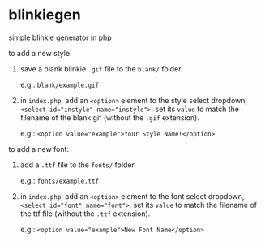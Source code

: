 # blinkiegen
simple blinkie generator in php

to add a new style:
1) save a blank blinkie `.gif` file to the `blank/` folder.
 
    e.g.: `blank/example.gif`
    
2) in `index.php`, add an `<option>` element to the style select dropdown, `<select id="instyle" name="instyle">`. set its `value` to match the filename of the blank gif (without the `.gif` extension).

    e.g.: `<option value="example">Your Style Name!</option>`

to add a new font:
1) add a `.ttf` file to the `fonts/` folder.

    e.g.: `fonts/example.ttf`
    
2) in `index.php`, add an `<option>` element to the font select dropdown, `<select id="font" name="font">`. set its `value` to match the filename of the ttf file (without the `.ttf` extension).

    e.g.: `<option value="example">New Font Name</option>`
